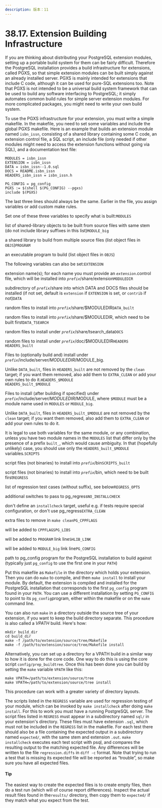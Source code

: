 ```yaml
---
description: 版本：11
---
```


# 38.17. Extension Building Infrastructure

If you are thinking about distributing your PostgreSQL extension modules, setting up a portable build system for them can be fairly difficult. Therefore the PostgreSQL installation provides a build infrastructure for extensions, called PGXS, so that simple extension modules can be built simply against an already installed server. PGXS is mainly intended for extensions that include C code, although it can be used for pure-SQL extensions too. Note that PGXS is not intended to be a universal build system framework that can be used to build any software interfacing to PostgreSQL; it simply automates common build rules for simple server extension modules. For more complicated packages, you might need to write your own build system.

To use the PGXS infrastructure for your extension, you must write a simple makefile. In the makefile, you need to set some variables and include the global PGXS makefile. Here is an example that builds an extension module named `isbn_issn`, consisting of a shared library containing some C code, an extension control file, a SQL script, an include file \(only needed if other modules might need to access the extension functions without going via SQL\), and a documentation text file:

```text
MODULES = isbn_issn
EXTENSION = isbn_issn
DATA = isbn_issn--1.0.sql
DOCS = README.isbn_issn
HEADERS_isbn_issn = isbn_issn.h

PG_CONFIG = pg_config
PGXS := $(shell $(PG_CONFIG) --pgxs)
include $(PGXS)
```

The last three lines should always be the same. Earlier in the file, you assign variables or add custom make rules.

Set one of these three variables to specify what is built:`MODULES`

list of shared-library objects to be built from source files with same stem \(do not include library suffixes in this list\)`MODULE_big`

a shared library to build from multiple source files \(list object files in `OBJS`\)`PROGRAM`

an executable program to build \(list object files in `OBJS`\)

The following variables can also be set:`EXTENSION`

extension name\(s\); for each name you must provide an _`extension`_.control file, which will be installed into _`prefix`_/share/extension`MODULEDIR`

subdirectory of _`prefix`_/share into which DATA and DOCS files should be installed \(if not set, default is `extension` if `EXTENSION` is set, or `contrib` if not\)`DATA`

random files to install into _`prefix`_/share/$MODULEDIR`DATA_built`

random files to install into _`prefix`_/share/$MODULEDIR, which need to be built first`DATA_TSEARCH`

random files to install under _`prefix`_/share/tsearch\_data`DOCS`

random files to install under _`prefix`_/doc/$MODULEDIR`HEADERS`  
`HEADERS_built`

Files to \(optionally build and\) install under _`prefix`_/include/server/$MODULEDIR/$MODULE\_big.

Unlike `DATA_built`, files in `HEADERS_built` are not removed by the `clean` target; if you want them removed, also add them to `EXTRA_CLEAN` or add your own rules to do it.`HEADERS_$MODULE`  
`HEADERS_built_$MODULE`

Files to install \(after building if specified\) under _`prefix`_/include/server/$MODULEDIR/$MODULE, where `$MODULE` must be a module name used in `MODULES` or `MODULE_big`.

Unlike `DATA_built`, files in `HEADERS_built_$MODULE` are not removed by the `clean` target; if you want them removed, also add them to `EXTRA_CLEAN` or add your own rules to do it.

It is legal to use both variables for the same module, or any combination, unless you have two module names in the `MODULES` list that differ only by the presence of a prefix `built_`, which would cause ambiguity. In that \(hopefully unlikely\) case, you should use only the `HEADERS_built_$MODULE` variables.`SCRIPTS`

script files \(not binaries\) to install into _`prefix`_/bin`SCRIPTS_built`

script files \(not binaries\) to install into _`prefix`_/bin, which need to be built first`REGRESS`

list of regression test cases \(without suffix\), see below`REGRESS_OPTS`

additional switches to pass to pg\_regress`NO_INSTALLCHECK`

don't define an `installcheck` target, useful e.g. if tests require special configuration, or don't use pg\_regress`EXTRA_CLEAN`

extra files to remove in `make cleanPG_CPPFLAGS`

will be added to `CPPFLAGSPG_LIBS`

will be added to `PROGRAM` link line`SHLIB_LINK`

will be added to `MODULE_big` link line`PG_CONFIG`

path to pg\_config program for the PostgreSQL installation to build against \(typically just `pg_config` to use the first one in your `PATH`\)

Put this makefile as `Makefile` in the directory which holds your extension. Then you can do `make` to compile, and then `make install` to install your module. By default, the extension is compiled and installed for the PostgreSQL installation that corresponds to the first `pg_config` program found in your `PATH`. You can use a different installation by setting `PG_CONFIG` to point to its `pg_config`program, either within the makefile or on the `make` command line.

You can also run `make` in a directory outside the source tree of your extension, if you want to keep the build directory separate. This procedure is also called a _VPATH_ build. Here's how:

```text
mkdir build_dir
cd build_dir
make -f /path/to/extension/source/tree/Makefile
make -f /path/to/extension/source/tree/Makefile install
```

Alternatively, you can set up a directory for a VPATH build in a similar way to how it is done for the core code. One way to do this is using the core script `config/prep_buildtree`. Once this has been done you can build by setting the `make` variable `VPATH` like this:

```text
make VPATH=/path/to/extension/source/tree
make VPATH=/path/to/extension/source/tree install
```

This procedure can work with a greater variety of directory layouts.

The scripts listed in the `REGRESS` variable are used for regression testing of your module, which can be invoked by `make installcheck` after doing `make install`. For this to work you must have a running PostgreSQL server. The script files listed in `REGRESS` must appear in a subdirectory named `sql/` in your extension's directory. These files must have extension `.sql`, which must not be included in the `REGRESS` list in the makefile. For each test there should also be a file containing the expected output in a subdirectory named `expected/`, with the same stem and extension `.out`. `make installcheck` executes each test script with psql, and compares the resulting output to the matching expected file. Any differences will be written to the file `regression.diffs` in `diff -c` format. Note that trying to run a test that is missing its expected file will be reported as “trouble”, so make sure you have all expected files.

#### Tip

The easiest way to create the expected files is to create empty files, then do a test run \(which will of course report differences\). Inspect the actual result files found in the`results/` directory, then copy them to `expected/` if they match what you expect from the test.

